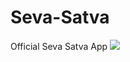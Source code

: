 # Seva-Satva
Official Seva Satva App
[![](https://jitpack.io/v/smarteist/Android-Image-Slider.svg)](https://jitpack.io/#smarteist/Android-Image-Slider)
